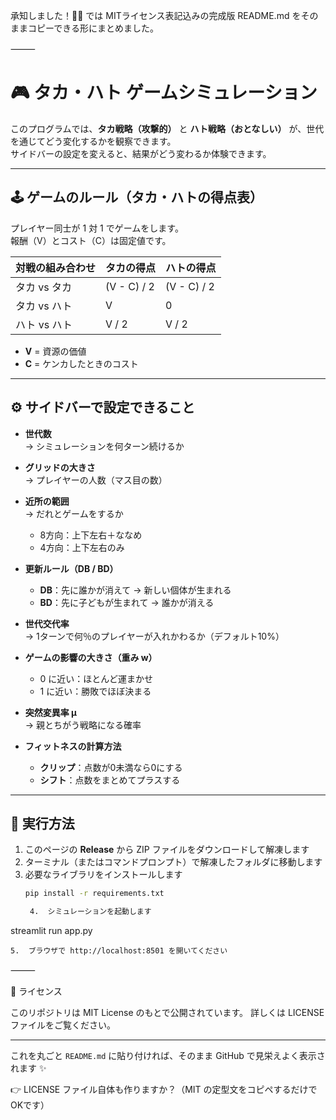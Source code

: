 承知しました！🙆‍♂️
では MITライセンス表記込みの完成版 README.md をそのままコピーできる形にまとめました。

⸻


# 🎮 タカ・ハト ゲームシミュレーション

このプログラムでは、**タカ戦略（攻撃的）** と **ハト戦略（おとなしい）** が、世代を通じてどう変化するかを観察できます。  
サイドバーの設定を変えると、結果がどう変わるか体験できます。  

---

## 🕹️ ゲームのルール（タカ・ハトの得点表）

プレイヤー同士が 1 対 1 でゲームをします。  
報酬（V）とコスト（C）は固定値です。  

| 対戦の組み合わせ | タカの得点       | ハトの得点       |
|------------------|------------------|------------------|
| タカ vs タカ     | (V - C) / 2      | (V - C) / 2      |
| タカ vs ハト     | V                | 0                |
| ハト vs ハト     | V / 2            | V / 2            |

- **V** = 資源の価値  
- **C** = ケンカしたときのコスト  

---

## ⚙️ サイドバーで設定できること

- **世代数**  
  → シミュレーションを何ターン続けるか  

- **グリッドの大きさ**  
  → プレイヤーの人数（マス目の数）  

- **近所の範囲**  
  → だれとゲームをするか  
  - 8方向：上下左右＋ななめ  
  - 4方向：上下左右のみ  

- **更新ルール（DB / BD）**  
  - **DB**：先に誰かが消えて → 新しい個体が生まれる  
  - **BD**：先に子どもが生まれて → 誰かが消える  

- **世代交代率**  
  → 1ターンで何％のプレイヤーが入れかわるか（デフォルト10%）  

- **ゲームの影響の大きさ（重み w）**  
  - 0 に近い：ほとんど運まかせ  
  - 1 に近い：勝敗でほぼ決まる  

- **突然変異率 μ**  
  → 親とちがう戦略になる確率  

- **フィットネスの計算方法**  
  - **クリップ**：点数が0未満なら0にする  
  - **シフト**：点数をまとめてプラスする  

---

## 🚀 実行方法

1. このページの **Release** から ZIP ファイルをダウンロードして解凍します  
2. ターミナル（またはコマンドプロンプト）で解凍したフォルダに移動します  
3. 必要なライブラリをインストールします  
   ```bash
   pip install -r requirements.txt

	4.	シミュレーションを起動します

streamlit run app.py


	5.	ブラウザで http://localhost:8501 を開いてください

⸻

📜 ライセンス

このリポジトリは MIT License のもとで公開されています。
詳しくは LICENSE ファイルをご覧ください。

---

これを丸ごと `README.md` に貼り付ければ、そのまま GitHub で見栄えよく表示されます ✨  

👉 LICENSE ファイル自体も作りますか？（MIT の定型文をコピペするだけでOKです）